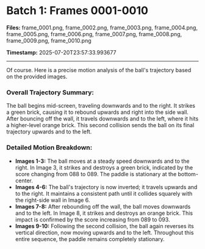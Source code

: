 # Batch 1: Frames 0001-0010

**Files:** frame_0001.png, frame_0002.png, frame_0003.png, frame_0004.png, frame_0005.png, frame_0006.png, frame_0007.png, frame_0008.png, frame_0009.png, frame_0010.png

**Timestamp:** 2025-07-20T23:57:33.993677

---

Of course. Here is a precise motion analysis of the ball's trajectory based on the provided images.

### Overall Trajectory Summary:
The ball begins mid-screen, traveling downwards and to the right. It strikes a green brick, causing it to rebound upwards and right into the side wall. After bouncing off the wall, it travels downwards and to the left, where it hits a higher-level orange brick. This second collision sends the ball on its final trajectory upwards and to the left.

### Detailed Motion Breakdown:
*   **Images 1-3:** The ball moves at a steady speed downwards and to the right. In Image 3, it strikes and destroys a green brick, indicated by the score changing from 088 to 089. The paddle is stationary at the bottom-center.
*   **Images 4-6:** The ball's trajectory is now inverted; it travels upwards and to the right. It maintains a consistent path until it collides squarely with the right-side wall in Image 6.
*   **Images 7-8:** After rebounding off the wall, the ball moves downwards and to the left. In Image 8, it strikes and destroys an orange brick. This impact is confirmed by the score increasing from 089 to 093.
*   **Images 9-10:** Following the second collision, the ball again reverses its vertical direction, now moving upwards and to the left. Throughout this entire sequence, the paddle remains completely stationary.
